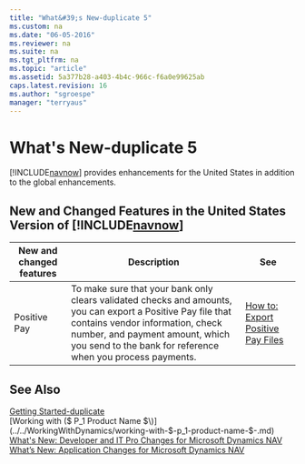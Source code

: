 ```yaml
---
title: "What&#39;s New-duplicate 5"
ms.custom: na
ms.date: "06-05-2016"
ms.reviewer: na
ms.suite: na
ms.tgt_pltfrm: na
ms.topic: "article"
ms.assetid: 5a377b28-a403-4b4c-966c-f6a0e99625ab
caps.latest.revision: 16
ms.author: "sgroespe"
manager: "terryaus"
---
```

# What&#39;s New-duplicate 5
[!INCLUDE[navnow](../../ApplicationDesign/includes/navnow_md.md)] provides enhancements for the United States in addition to the global enhancements.  
  
## New and Changed Features in the United States Version of [!INCLUDE[navnow](../../ApplicationDesign/includes/navnow_md.md)]  
  
|New and changed features|Description|See|  
|------------------------------|-----------------|---------|  
|Positive Pay|To make sure that your bank only clears validated checks and amounts, you can export a Positive Pay file that contains vendor information, check number, and payment amount, which you send to the bank for reference when you process payments.|[How to: Export Positive Pay Files](../../LocalFunctionalityForMicrosoftDynamicsNav2016/Canada/how-to-export-positive-pay-files.md)|  
  
## See Also  
 [Getting Started\-duplicate](../../GettingStarted/getting-started-duplicate.md)   
 [Working with \($ P\_1 Product Name $\)](../../WorkingWithDynamics/working-with-$-p_1-product-name-$-.md)   
 [What's New: Developer and IT Pro Changes for Microsoft Dynamics NAV](../Topic/What's%20New:%20Developer%20and%20IT%20Pro%20Changes%20for%20Microsoft%20Dynamics%20NAV.md)   
 [What’s New: Application Changes for Microsoft Dynamics NAV](../../GettingStarted/what’s-new-application-changes-for-microsoft-dynamics-nav.md)